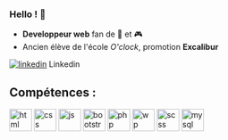 ### Hello ! 👋

- **Developpeur web** fan de :basketball: et :video_game:
- Ancien élève de l'école *O'clock*, promotion **Excalibur**

[<img src='https://icon-icons.com/icons2/99/PNG/32/linkedin_socialnetwork_17441.png' alt='linkedin'>](https://www.linkedin.com/in/nicolasdelisle38000/) Linkedin


Compétences :
------------------------------
<img src='https://icon-icons.com/icons2/2107/PNG/48/file_type_html_icon_130541.png' alt='html' height='40'> <img src='https://icon-icons.com/icons2/2107/PNG/48/file_type_css_icon_130661.png' alt='css' height='40'> <img src='https://icon-icons.com/icons2/2107/PNG/48/file_type_js_official_icon_130509.png' alt='js' height='40'> <img src='https://icon-icons.com/icons2/2415/PNG/48/bootstrap_plain_logo_icon_146619.png' alt='bootstrap' height='40'> <img src='https://icon-icons.com/icons2/2415/PNG/64/php_plain_logo_icon_146397.png' alt='php' height='40'> <img src='https://icon-icons.com/icons2/836/PNG/64/Wordpress_icon-icons.com_66780.png' alt='wp' height='40'> <img src='https://icon-icons.com/icons2/2107/PNG/48/file_type_scss_icon_130177.png' alt='scss' height='40'> <img src='https://icon-icons.com/icons2/2415/PNG/48/mysql_original_wordmark_logo_icon_146417.png' alt='mysql' height='40'>

<!--
**NicoExcalibur/NicoExcalibur** is a ✨ _special_ ✨ repository because its `README.md` (this file) appears on your GitHub profile.

Here are some ideas to get you started:

- 🔭 I’m currently working on ...
- 🌱 I’m currently learning ...
- 👯 I’m looking to collaborate on ...
- 🤔 I’m looking for help with ...
- 💬 Ask me about ...
- 📫 How to reach me: ...
- 😄 Pronouns: ...
- ⚡ Fun fact: ...
-->
